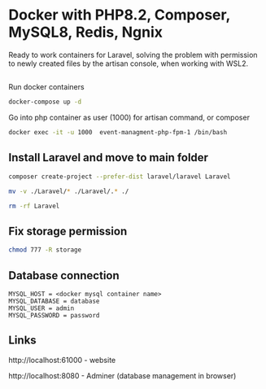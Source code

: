 # Docker with PHP8.2, Composer, MySQL8, Redis, Ngnix
Ready to work containers for Laravel, solving the problem with permission to newly created files by the artisan console, when working with WSL2.

## 

Run docker containers
```` bash
docker-compose up -d
````

Go into php container as user (1000) for artisan command, or composer
```` bash
docker exec -it -u 1000  event-managment-php-fpm-1 /bin/bash
````

## Install Laravel and move to main folder
```` bash
composer create-project --prefer-dist laravel/laravel Laravel 
````
```` bash
mv -v ./Laravel/* ./Laravel/.* ./
````
```` bash
rm -rf Laravel
````

## Fix storage permission
```` bash
chmod 777 -R storage
````

## Database connection
    MYSQL_HOST = <docker mysql container name>
    MYSQL_DATABASE = database
    MYSQL_USER = admin
    MYSQL_PASSWORD = password
    
## Links
http://localhost:61000 - website

http://localhost:8080 - Adminer (database management in browser)